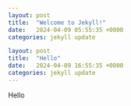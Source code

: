 ```yaml
---
layout: post
title:  "Welcome to Jekyll!"
date:   2024-04-09 05:55:35 +0000
categories: jekyll update

layout: post
title:  "Hello"
date:   2024-04-09 16:55:35 +0000
categories: jekyll update
---
```

Hello
